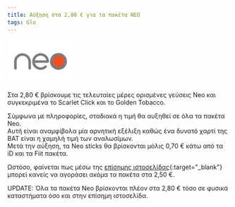```yaml
---
title: Αύξηση στα 2,80 € για τα πακέτα NEO
tags: Glo
---
```

![Neo Logo](/assets/images/neo_logo_small.jpg)

Στα 2,80 € βρίσκουμε τις τελευταίες μέρες ορισμένες γεύσεις Neo και συγκεκριμένα το Scarlet Click και το Golden Tobacco.

<!--more-->

Σύμφωνα με πληροφορίες, σταδιακά η τιμή θα αυξηθεί σε όλα τα πακέτα Neo.\
Αυτή είναι αναμφίβολα μία αρνητική εξέλιξη καθώς ένα δυνατό χαρτί της BAT είναι η χαμηλή τιμή των αναλωσίμων.\
Μετά την αύξηση, τα Neo sticks θα βρίσκονται μόλις 0,70 € κάτω από τα iD και τα Fiit πακέτα.

Ωστόσο, φαίνεται πως μέσω της [επίσημης ιστοσελίδας](https://www.discoverglo.gr/agorase-neo-sticks/neo-demi-slims){:target="\_blank"}
μπορεί κανείς να αγοράσει ακόμα τα πακέτα στα 2,50 €.

UPDATE: Όλα τα πακέτα Neo βρίσκονται πλέον στα 2,80 € τόσο σε φυσικά καταστήματα όσο και στην επίσημη ιστοσελίδα.
